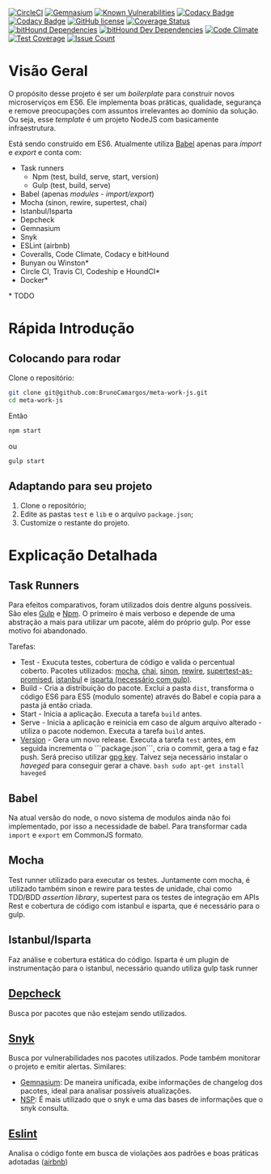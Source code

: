 [![CircleCI](https://img.shields.io/circleci/project/BrunoCamargos/meta-work-js.svg)](https://circleci.com/gh/BrunoCamargos/meta-work-js)
[![Gemnasium](https://img.shields.io/gemnasium/BrunoCamargos/meta-work-js.svg)](https://gemnasium.com/github.com/BrunoCamargos/meta-work-js)
[![Known Vulnerabilities](https://snyk.io/test/github/BrunoCamargos/meta-work-js/badge.svg)](https://snyk.io/test/github/BrunoCamargos/meta-work-js)
[![Codacy Badge](https://api.codacy.com/project/badge/Grade/9d78441d792143a78c99d52d54145117)](https://www.codacy.com/app/bruno-camargos/meta-work-js?utm_source=github.com&amp;utm_medium=referral&amp;utm_content=BrunoCamargos/meta-work-js&amp;utm_campaign=Badge_Grade)
[![Codacy Badge](https://api.codacy.com/project/badge/Coverage/9d78441d792143a78c99d52d54145117)](https://www.codacy.com/app/bruno-camargos/meta-work-js?utm_source=github.com&amp;utm_medium=referral&amp;utm_content=BrunoCamargos/meta-work-js&amp;utm_campaign=Badge_Coverage)
[![GitHub license](https://img.shields.io/github/license/BrunoCamargos/meta-work-js.svg)](https://github.com/BrunoCamargos/meta-work-js)
[![Coverage Status](https://coveralls.io/repos/github/BrunoCamargos/meta-work-js/badge.svg?branch=master)](https://coveralls.io/github/BrunoCamargos/meta-work-js?branch=master)
[![bitHound Dependencies](https://www.bithound.io/github/BrunoCamargos/meta-work-js/badges/dependencies.svg)](https://www.bithound.io/github/BrunoCamargos/meta-work-js/master/dependencies/npm)
[![bitHound Dev Dependencies](https://www.bithound.io/github/BrunoCamargos/meta-work-js/badges/devDependencies.svg)](https://www.bithound.io/github/BrunoCamargos/meta-work-js/master/dependencies/npm)
[![Code Climate](https://codeclimate.com/github/BrunoCamargos/meta-work-js/badges/gpa.svg)](https://codeclimate.com/github/BrunoCamargos/meta-work-js)
[![Test Coverage](https://codeclimate.com/github/BrunoCamargos/meta-work-js/badges/coverage.svg)](https://codeclimate.com/github/BrunoCamargos/meta-work-js/coverage)
[![Issue Count](https://codeclimate.com/github/BrunoCamargos/meta-work-js/badges/issue_count.svg)](https://codeclimate.com/github/BrunoCamargos/meta-work-js)

# Visão Geral
O propósito desse projeto é ser um *boilerplate* para construir novos microserviços em ES6. Ele implementa boas práticas, qualidade, segurança e remove preocupações com assuntos irrelevantes ao domínio da solução.
Ou seja, esse *template* é um projeto NodeJS com basicamente infraestrutura.

Está sendo construído em ES6. Atualmente utiliza [Babel](https://babeljs.io/) apenas para *import* e *export* e conta com:
- Task runners
	- Npm (test, build, serve, start, version)
	- Gulp (test, build, serve)
- Babel (apenas *modules - import/export*)
- Mocha (sinon, rewire, supertest, chai)
- Istanbul/Isparta
- Depcheck
- Gemnasium
- Snyk
- ESLint (airbnb)
- Coveralls, Code Climate, Codacy e bitHound
- Bunyan ou Winston*
- Circle CI, Travis CI, Codeship e HoundCI*
- Docker*

\* TODO

# Rápida Introdução

## Colocando para rodar

Clone o repositório:
```bash
git clone git@github.com:BrunoCamargos/meta-work-js.git
cd meta-work-js
```

Então
```bash
npm start
```
ou
```bash
gulp start
```

## Adaptando para seu projeto

1. Clone o repositório;
2. Edite as pastas ```test``` e ```lib``` e o arquivo ```package.json```;
3. Customize o restante do projeto.

# Explicação Detalhada

## Task Runners

Para efeitos comparativos, foram utilizados dois dentre alguns possíveis. São eles [Gulp](http://gulpjs.com/) e [Npm](https://www.keithcirkel.co.uk/how-to-use-npm-as-a-build-tool/). O primeiro é mais verboso e depende de uma abstração a mais para utilizar um pacote, além do próprio gulp. Por esse motivo foi abandonado.

Tarefas:
- Test - Exucuta testes, cobertura de código e valida o percentual coberto. Pacotes utilizados: [mocha](https://mochajs.org/), [chai](http://chaijs.com/), [sinon](http://sinonjs.org/), [rewire](https://github.com/jhnns/rewire), [supertest-as-promised](https://github.com/WhoopInc/supertest-as-promised), [istanbul](http://gotwarlost.github.io/istanbul/) e [isparta (necessário com gulp)](https://github.com/douglasduteil/isparta).
- Build - Cria a distribuição do pacote. Exclui a pasta ```dist```, transforma o código ES6 para ES5 (modulo somente) através do Babel e copia para a pasta já então criada.
- Start - Inicia a aplicação. Executa a tarefa ```build``` antes.
- Serve - Inicia a aplicação e reinicia em caso de algum arquivo alterado - utiliza o pacote nodemon. Executa a tarefa ```build``` antes.
- [Version](https://docs.npmjs.com/cli/version) - Gera um novo release. Executa a tarefa ```test``` antes, em seguida incrementa o ´´´package.json´´´, cria o commit, gera a tag e faz push. Será preciso utilizar [gpg key](https://help.github.com/articles/generating-a-gpg-key/). Talvez seja necessário instalar o *haveged* para conseguir gerar a chave. ```bash sudo apt-get install haveged```

## Babel

Na atual versão do node, o novo sistema de modulos ainda não foi implementado, por isso a necessidade de babel. Para transformar cada ```import``` e ```export``` em CommonJS formato.

## Mocha

Test runner utilizado para executar os testes. Juntamente com mocha, é utilizado também sinon e rewire para testes de unidade, chai como TDD/BDD *assertion library*, supertest para os testes de integração em APIs Rest e cobertura de código com istanbul e isparta, que é necessário para o gulp.

## Istanbul/Isparta

Faz análise e cobertura estática do código. Isparta é um plugin de instrumentação para o istanbul, necessário quando utiliza gulp task runner

## [Depcheck](https://github.com/depcheck/depcheck)

Busca por pacotes que não estejam sendo utilizados.

## [Snyk](https://snyk.io/)

Busca por vulnerabilidades nos pacotes utilizados. Pode também monitorar o projeto e emitir alertas.
Similares:
 - [Gemnasium](https://gemnasium.com/): De maneira unificada, exibe informações de changelog dos pacotes, ideal para analisar possíveis atualizações.
 - [NSP](https://github.com/nodesecurity/nsp): É mais utilizado que o snyk e uma das bases de informações que o snyk consulta.

## [Eslint](http://eslint.org/)

Analisa o código fonte em busca de violações aos padrões e boas práticas adotadas ([airbnb](https://github.com/airbnb/javascript))
